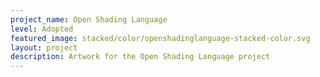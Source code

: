 ```yaml
---
project_name: Open Shading Language
level: Adopted
featured_image: stacked/color/openshadinglanguage-stacked-color.svg
layout: project
description: Artwork for the Open Shading Language project
---
```


